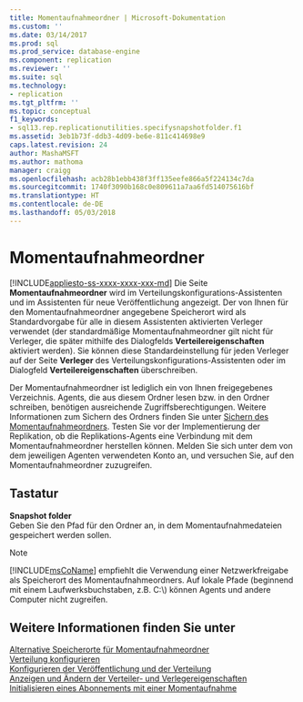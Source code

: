 ```yaml
---
title: Momentaufnahmeordner | Microsoft-Dokumentation
ms.custom: ''
ms.date: 03/14/2017
ms.prod: sql
ms.prod_service: database-engine
ms.component: replication
ms.reviewer: ''
ms.suite: sql
ms.technology:
- replication
ms.tgt_pltfrm: ''
ms.topic: conceptual
f1_keywords:
- sql13.rep.replicationutilities.specifysnapshotfolder.f1
ms.assetid: 3eb1b73f-ddb3-4d09-be6e-811c414698e9
caps.latest.revision: 24
author: MashaMSFT
ms.author: mathoma
manager: craigg
ms.openlocfilehash: acb28b1ebb438f3ff135eefe866a5f224134c7da
ms.sourcegitcommit: 1740f3090b168c0e809611a7aa6fd514075616bf
ms.translationtype: HT
ms.contentlocale: de-DE
ms.lasthandoff: 05/03/2018
---
```

# <a name="snapshot-folder"></a>Momentaufnahmeordner
[!INCLUDE[appliesto-ss-xxxx-xxxx-xxx-md](../../includes/appliesto-ss-xxxx-xxxx-xxx-md.md)]
  Die Seite **Momentaufnahmeordner** wird im Verteilungskonfigurations-Assistenten und im Assistenten für neue Veröffentlichung angezeigt. Der von Ihnen für den Momentaufnahmeordner angegebene Speicherort wird als Standardvorgabe für alle in diesem Assistenten aktivierten Verleger verwendet (der standardmäßige Momentaufnahmeordner gilt nicht für Verleger, die später mithilfe des Dialogfelds **Verteilereigenschaften** aktiviert werden). Sie können diese Standardeinstellung für jeden Verleger auf der Seite **Verleger** des Verteilungskonfigurations-Assistenten oder im Dialogfeld **Verteilereigenschaften** überschreiben.  
  
 Der Momentaufnahmeordner ist lediglich ein von Ihnen freigegebenes Verzeichnis. Agents, die aus diesem Ordner lesen bzw. in den Ordner schreiben, benötigen ausreichende Zugriffsberechtigungen. Weitere Informationen zum Sichern des Ordners finden Sie unter [Sichern des Momentaufnahmeordners](../../relational-databases/replication/security/secure-the-snapshot-folder.md). Testen Sie vor der Implementierung der Replikation, ob die Replikations-Agents eine Verbindung mit dem Momentaufnahmeordner herstellen können. Melden Sie sich unter dem von dem jeweiligen Agenten verwendeten Konto an, und versuchen Sie, auf den Momentaufnahmeordner zuzugreifen.  
  
## <a name="options"></a>Tastatur  
 **Snapshot folder**  
 Geben Sie den Pfad für den Ordner an, in dem Momentaufnahmedateien gespeichert werden sollen.  
  
> [!NOTE]  
>  [!INCLUDE[msCoName](../../includes/msconame-md.md)] empfiehlt die Verwendung einer Netzwerkfreigabe als Speicherort des Momentaufnahmeordners. Auf lokale Pfade (beginnend mit einem Laufwerksbuchstaben, z.B. C:\\) können Agents und andere Computer nicht zugreifen.  
  
## <a name="see-also"></a>Weitere Informationen finden Sie unter  
 [Alternative Speicherorte für Momentaufnahmeordner](../../relational-databases/replication/alternate-snapshot-folder-locations.md)   
 [Verteilung konfigurieren](../../relational-databases/replication/configure-distribution.md)   
 [Konfigurieren der Veröffentlichung und der Verteilung](../../relational-databases/replication/configure-publishing-and-distribution.md)   
 [Anzeigen und Ändern der Verteiler- und Verlegereigenschaften](../../relational-databases/replication/view-and-modify-distributor-and-publisher-properties.md)   
 [Initialisieren eines Abonnements mit einer Momentaufnahme](../../relational-databases/replication/initialize-a-subscription-with-a-snapshot.md)  
  
  
